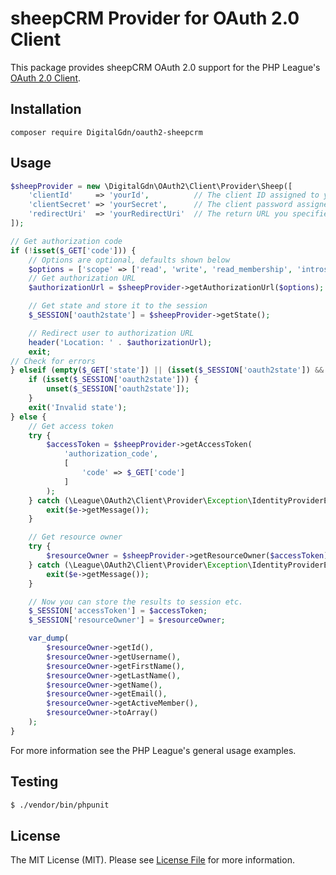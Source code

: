 # sheepCRM Provider for OAuth 2.0 Client

This package provides sheepCRM OAuth 2.0 support for the PHP League's [OAuth 2.0 Client](https://github.com/thephpleague/oauth2-client).

## Installation

```
composer require DigitalGdn/oauth2-sheepcrm
```

## Usage

```php
$sheepProvider = new \DigitalGdn\OAuth2\Client\Provider\Sheep([
    'clientId'     => 'yourId',          // The client ID assigned to you by sheepCRM
    'clientSecret' => 'yourSecret',      // The client password assigned to you by sheepCRM
    'redirectUri'  => 'yourRedirectUri'  // The return URL you specified for your app on sheepCRM
]);

// Get authorization code
if (!isset($_GET['code'])) {
    // Options are optional, defaults shown below
    $options = ['scope' => ['read', 'write', 'read_membership', 'introspection']];
    // Get authorization URL
    $authorizationUrl = $sheepProvider->getAuthorizationUrl($options);

    // Get state and store it to the session
    $_SESSION['oauth2state'] = $sheepProvider->getState();

    // Redirect user to authorization URL
    header('Location: ' . $authorizationUrl);
    exit;
// Check for errors
} elseif (empty($_GET['state']) || (isset($_SESSION['oauth2state']) && $_GET['state'] !== $_SESSION['oauth2state'])) {
    if (isset($_SESSION['oauth2state'])) {
        unset($_SESSION['oauth2state']);
    }
    exit('Invalid state');
} else {
    // Get access token
    try {
        $accessToken = $sheepProvider->getAccessToken(
            'authorization_code',
            [
                'code' => $_GET['code']
            ]
        );
    } catch (\League\OAuth2\Client\Provider\Exception\IdentityProviderException $e) {
        exit($e->getMessage());
    }

    // Get resource owner
    try {
        $resourceOwner = $sheepProvider->getResourceOwner($accessToken);
    } catch (\League\OAuth2\Client\Provider\Exception\IdentityProviderException $e) {
        exit($e->getMessage());
    }

    // Now you can store the results to session etc.
    $_SESSION['accessToken'] = $accessToken;
    $_SESSION['resourceOwner'] = $resourceOwner;

    var_dump(
        $resourceOwner->getId(),
        $resourceOwner->getUsername(),
        $resourceOwner->getFirstName(),
        $resourceOwner->getLastName(),
        $resourceOwner->getName(),
        $resourceOwner->getEmail(),
        $resourceOwner->getActiveMember(),
        $resourceOwner->toArray()
    );
}
```

For more information see the PHP League's general usage examples.

## Testing

``` bash
$ ./vendor/bin/phpunit
```

## License

The MIT License (MIT). Please see [License File](https://github.com/DigitalGdn/oauth2-sheepcrm/blob/master/LICENSE) for more information.
